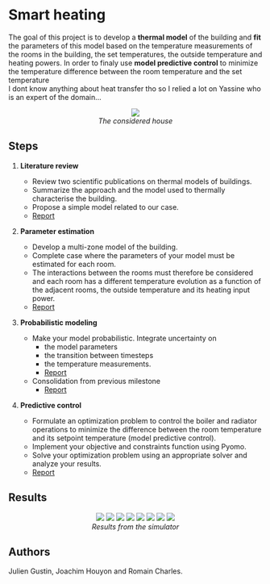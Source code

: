 # Smart heating

The goal of this project is to develop a **thermal model** of the building and **fit** the parameters of this model based on the temperature measurements of the
rooms in the building, the set temperatures, the outside temperature and heating powers. In order to finaly  use **model predictive control** to minimize the temperature difference between the room temperature and the set temperature  
I dont know anything about heat transfer tho so I relied a lot on Yassine who is an expert of the domain...

<p align="center">
  <img src="https://github.com/Julien-Gustin/Smart-heating/blob/main/figures/house.png?raw=true" />
  <br>
  <em style="text-align:center">The considered house</em>
</p>

## Steps

1. **Literature review**
   - Review two scientific publications on thermal models of buildings.
   - Summarize the approach and the model used to thermally characterise the building. 
   - Propose a simple model related to our case.
   - [Report](reports/1_Literature_review.pdf)
  
2. **Parameter estimation**
   - Develop a multi-zone model of the building.
   - Complete case where the parameters of your model must be estimated for each room.
   - The interactions between the rooms must therefore be considered and each room has a different temperature evolution as a function of the adjacent rooms, the outside temperature and its heating input power.
   - [Report](reports/2_Parameter_estimation.pdf)

3. **Probabilistic modeling**
   - Make your model probabilistic. Integrate uncertainty on
     - the model parameters
     - the transition between timesteps
     - the temperature measurements.
     - [Report](reports/3_Uncertainty.pdf)
   - Consolidation from previous milestone 
     - [Report](reports/4_Consolidation.pdf)
  
4. **Predictive control**
   - Formulate an optimization problem to control the boiler and radiator operations to minimize the difference between the room temperature and its setpoint temperature (model predictive control).
   - Implement your objective and constraints function using Pyomo.
   - Solve your optimization problem using an appropriate solver and analyze your results.
   - [Report](reports/5_Model_predictive_control.pdf)

## Results

<p align="center">
  <img src="https://github.com/Julien-Gustin/Smart-heating/blob/main/figures/chB.png?raw=true" />
  <img src="https://github.com/Julien-Gustin/Smart-heating/blob/main/figures/chHugo.png?raw=true" />
  <img src="https://github.com/Julien-Gustin/Smart-heating/blob/main/figures/chTim.png?raw=true" />
  <img src="https://github.com/Julien-Gustin/Smart-heating/blob/main/figures/cuisine.png?raw=true" />
  <img src="https://github.com/Julien-Gustin/Smart-heating/blob/main/figures/SAM.png?raw=true" />
  <img src="https://github.com/Julien-Gustin/Smart-heating/blob/main/figures/SDB.png?raw=true" />
  <img src="https://github.com/Julien-Gustin/Smart-heating/blob/main/figures/SDS.png?raw=true" />
   <img src="https://github.com/Julien-Gustin/Smart-heating/blob/main/figures/Energy.png?raw=true" />
  <br>
  <em style="text-align:center">Results from the simulator</em>
</p>

## Authors

Julien Gustin, Joachim Houyon and Romain Charles.
